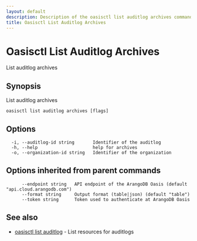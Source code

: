 ```yaml
---
layout: default
description: Description of the oasisctl list auditlog archives command
title: Oasisctl List Auditlog Archives
---
```

# Oasisctl List Auditlog Archives

List auditlog archives

## Synopsis

List auditlog archives

```
oasisctl list auditlog archives [flags]
```

## Options

```
  -i, --auditlog-id string       Identifier of the auditlog
  -h, --help                     help for archives
  -o, --organization-id string   Identifier of the organization
```

## Options inherited from parent commands

```
      --endpoint string   API endpoint of the ArangoDB Oasis (default "api.cloud.arangodb.com")
      --format string     Output format (table|json) (default "table")
      --token string      Token used to authenticate at ArangoDB Oasis
```

## See also

* [oasisctl list auditlog](oasisctl-list-auditlog.html)	 - List resources for auditlogs

